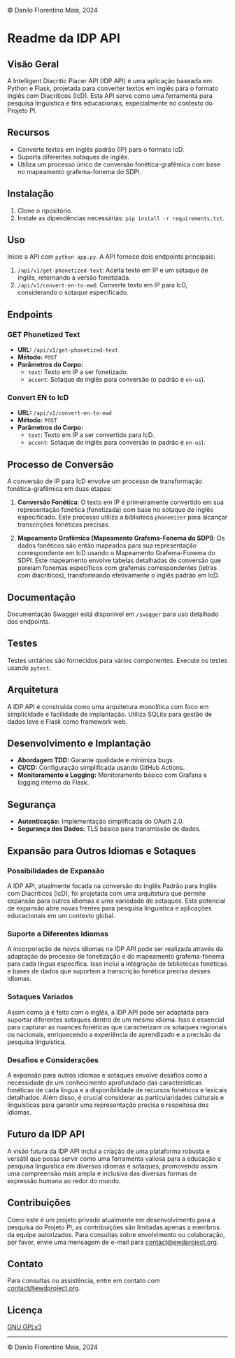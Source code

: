 © Danilo Florentino Maia, 2024

# Readme da IDP API

## Visão Geral

A Intelligent Diacritic Placer API (IDP API) é uma aplicação baseada em Python e Flask, projetada para converter textos em inglês para o formato Inglês com Diacríticos (IcD). Esta API serve como uma ferramenta para pesquisa linguística e fins educacionais, especialmente no contexto do Projeto PI.

## Recursos

- Converte textos em inglês padrão (IP) para o formato IcD.
- Suporta diferentes sotaques de inglês.
- Utiliza um processo único de conversão fonética-grafêmica com base no mapeamento grafema-fonema do SDPI.

## Instalação

1. Clone o ripositório.
2. Instale as dipendências necessárias: `pip install -r requirements.txt`.

## Uso

Inicie a API com `python app.py`. A API fornece dois endpoints principais:

1. `/api/v1/get-phonetized-text`: Aceita texto em IP e um sotaque de inglês, retornando a versão fonetizada.
2. `/api/v1/convert-en-to-ewd`: Converte texto em IP para IcD, considerando o sotaque especificado.

## Endpoints

### GET Phonetized Text

- **URL:** `/api/v1/get-phonetized-text`
- **Método:** `POST`
- **Parâmetros do Corpo:**
  - `text`: Texto em IP a ser fonetizado.
  - `accent`: Sotaque de inglês para conversão (o padrão é `en-us`).

### Convert EN to IcD

- **URL:** `/api/v1/convert-en-to-ewd`
- **Método:** `POST`
- **Parâmetros do Corpo:**
  - `text`: Texto em IP a ser convertido para IcD.
  - `accent`: Sotaque de inglês para conversão (o padrão é `en-us`).

## Processo de Conversão

A conversão de IP para IcD envolve um processo de transformação fonética-grafêmica em duas etapas:

1. **Conversão Fonética**: O texto em IP é primeiramente convertido em sua representação fonética (fonetizada) com base no sotaque de inglês especificado. Este processo utiliza a biblioteca `phonemizer` para alcançar transcrições fonéticas precisas.

2. **Mapeamento Grafêmico (Mapeamento Grafema-Fonema do SDPI)**: Os dados fonéticos são então mapeados para sua representação correspondente em IcD usando o Mapeamento Grafema-Fonema do SDPI. Este mapeamento envolve tabelas detalhadas de conversão que pareiam fonemas específicos com grafemas correspondentes (letras com diacríticos), transformando efetivamente o inglês padrão em IcD.

## Documentação

Documentação Swagger está disponível em `/swagger` para uso detalhado dos endpoints.

## Testes

Testes unitários são fornecidos para vários componentes. Execute os testes usando `pytest`.

## Arquitetura

A IDP API é construída como uma arquitetura monolítica com foco em simplicidade e facilidade de implantação. Utiliza SQLite para gestão de dados leve e Flask como framework web.

## Desenvolvimento e Implantação

- **Abordagem TDD:** Garante qualidade e minimiza bugs.
- **CI/CD:** Configuração simplificada usando GitHub Actions.
- **Monitoramento e Logging:** Monitoramento básico com Grafana e logging interno do Flask.

## Segurança

- **Autenticação:** Implementação simplificada do OAuth 2.0.
- **Segurança dos Dados:** TLS básico para transmissão de dados.

## Expansão para Outros Idiomas e Sotaques

### Possibilidades de Expansão

A IDP API, atualmente focada na conversão do Inglês Padrão para Inglês com Diacríticos (IcD), foi projetada com uma arquitetura que permite expansão para outros idiomas e uma variedade de sotaques. Este potencial de expansão abre novas frentes para pesquisa linguística e aplicações educacionais em um contexto global.

### Suporte a Diferentes Idiomas

A incorporação de novos idiomas na IDP API pode ser realizada através da adaptação do processo de fonetização e do mapeamento grafema-fonema para cada língua específica. Isso inclui a integração de bibliotecas fonéticas e bases de dados que suportem a transcrição fonética precisa desses idiomas.

### Sotaques Variados

Assim como já é feito com o inglês, a IDP API pode ser adaptada para suportar diferentes sotaques dentro de um mesmo idioma. Isso é essencial para capturar as nuances fonéticas que caracterizam os sotaques regionais ou nacionais, enriquecendo a experiência de aprendizado e a precisão da pesquisa linguística.

### Desafios e Considerações

A expansão para outros idiomas e sotaques envolve desafios como a necessidade de um conhecimento aprofundado das características fonéticas de cada língua e a disponibilidade de recursos fonéticos e lexicais detalhados. Além disso, é crucial considerar as particularidades culturais e linguísticas para garantir uma representação precisa e respeitosa dos idiomas.

## Futuro da IDP API

A visão futura da IDP API inclui a criação de uma plataforma robusta e versátil que possa servir como uma ferramenta valiosa para a educação e pesquisa linguística em diversos idiomas e sotaques, promovendo assim uma compreensão mais ampla e inclusiva das diversas formas de expressão humana ao redor do mundo.

## Contribuições

Como este é um projeto privado atualmente em desenvolvimento para a pesquisa do Projeto PI, as contribuições são limitadas apenas a membros da equipe autorizados. Para consultas sobre envolvimento ou colaboração, por favor, envie uma mensagem de e-mail para [contact@ewdproject.org](mailto:contact@ewdproject.org).

## Contato

Para consultas ou assistência, entre em contato com [contact@ewdproject.org](mailto:contact@ewdproject.org).

## Licença

[GNU GPLv3](./LICENCE.txt)

---

© Danilo Florentino Maia, 2024
